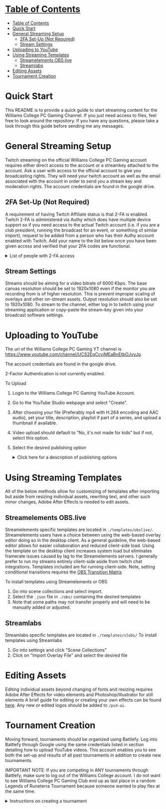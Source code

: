 # [Table of Contents](#table-of-contents)
- [Table of Contents](#table-of-contents)
- [Quick Start](#quick-start)
- [General Streaming Setup](#general-streaming-setup)
  - [2FA Set-Up (Not Required)](#2fa-set-up-not-required)
  - [Stream Settings](#stream-settings)
- [Uploading to YouTube](#uploading-to-youtube)
- [Using Streaming Templates](#using-streaming-templates)
  - [Streamelements OBS.live](#streamelements-obslive)
  - [Streamlabs](#streamlabs)
- [Editing Assets](#editing-assets)
- [Tournament Creation](#tournament-creation)
# Quick Start
This README is to provide a quick guide to start streaming content for the Williams College PC Gaming Channel. If you just need access to files, feel free to look around the repository. If you have any questions, please take a look through this guide before sending me any messages.
# General Streaming Setup
Twitch streaming on the official Williams College PC Gaming account requires either direct access to the account or a streamkey attached to the account. Ask a user with access to the official account to give you broadcasting rights. They will need your twitch account as well as the email associated with the account in order to send you a stream key and moderation rights. The account credentials are found in the google drive. 

## 2FA Set-Up (Not Required)
A requirement of having Twitch Affiliate status is that 2-FA is enabled. Twitch 2-FA is administered via Authy which does have multiple device support so if you need access to the actual Twitch account (i.e. if you are a club president, running the broadcast for an event, or something of similar import), request to be added from a person who has their Authy account enabled with Twitch. Add your name to the list below once you have been given access and verified that your 2FA codes are functional.
<details>
    <summary>List of people with 2-FA access</summary>
    - Benjamin Bui
</details>

## Stream Settings
Streams should be aiming for a video bitrate of 6000 Kbps. The base canvas resolution should be set to 1920x1080 even if the monitor you are recording from is of higher resolution. This is prevent improper scaling of overlays and other on-stream assets. Output resolution should also be set to 1920x1080. To stream to the channel, either log in to twitch using your streaming application or copy-paste the stream-key given into your broadcast software settings. 
# Uploading to YouTube
The url of the Williams College PC Gaming YT channel is https://www.youtube.com/channel/UCS2EqCcyiMEaBnEtbOJvvJg. 

The account credentials are found in the google drive.

2-Factor Authentication is not currently enabled.

To Upload
1. Login to the Williams College PC Gaming YouTube Account.
2. Go to the YouTube Studio webpage and select "Create".
3. After choosing your file (Preferably mp4 with H.264 encoding and AAC audio), set your title, description, playlist if part of a series, and upload a thumbnail if available.
4. Video upload should default to "No, it's not made for kids" but if not, select this option.
5. Select the desired publishing option
    <details>
    <summary>Click here for a description of publishing options</summary>

   -Private videos can only be seen by those with access to the account and YouTube accounts explicitly allowed to access the video

   -Unlisted videos are only accessible by those with the link to the video. This option is useful when testing the quality of your upload and to detect copyright claims before the video is made public

   -Public videos are available immediately after the upload and processing is complete. 

   -Premieres upload and process the video but do not show the video until a date and time of your choosing. At that time,the video will play simultaneously for all viewers with chat enabled until the duration of the video has passed wherein it will behave like an ordinary public video

# Using Streaming Templates 
All of the below methods allow for customizing of templates after importing but aside from resizing individual assets, rewriting text, and other such minor changes, Adobe After Effects is needed to edit assets.
 ## Streamelements OBS.live
 Streamelements specific templates are located in `./templates/obslive/`. Streamelements users have a choice between using the web-based overlay editor doing so in the desktop client. As a general guideline, the web-based editor allows for easier collaboration and reduced client-side load. Using the template on the desktop client increases system load but eliminates framerate issues caused by lag to the Streamelements servers. I generally prefer to run my streams entirely client-side aside from twitch chat integrations. Templates included are for running client-side. Note, setting conditional transitions requires the [OBS Transition Matrix](https://obsproject.com/forum/resources/obs-transition-matrix.751/)

 To install templates using Streamelements or OBS
 1. Go into scene collections and select import. 
 2. Select the `.json` file in `./obs/` containing the desired templates 
 3. Note that some paths may not transfer properly and will need to be manually added or adjusted. 
 ## Streamlabs 
 Streamlabs specific templates are located in `./templates/slobs/`
To install templates using Streamlabs
1. Go into settings and click "Scene Collections"
2. Click on "Import Overlay File" and select the desired file
# Editing Assets
Editing individual assets beyond changing of fonts and resizing requires Adobe After Effects for video elements and Photoshop/Illustrator for still elements A brief guide for editing or creating your own effects can be found [here](./aep/editing_guide.md). Any new or edited logos should be added to `/psd-ai`.
# Tournament Creation
Moving forward, tournaments should be organized using Battlefy. Log into Battlefy through Google using the same credentials listed in section detailing how to upload YouTube videos. This account enables you to see both the set-up and results of all past tournaments in addition to create new tournaments.

IMPORTANT NOTE: If you are competing in ANY tournaments through Battlefy, make sure to log out of the Williams College account. I do not want to see Williams College PC Gaming Club end up as last place in a random Legends of Runeterra Tournament because someone wanted to play flex at the same time.

  <details>
  <summary>Instructions on creating a tournament</summary>
  <ol>
  <li> Click on Organize Tournaments in the sidebar and select Williams PC Gaming as the organization (This could be expanded in the future if there is sufficient demand for tournaments of different games)</li>
  <li>2. At the bottom, select New Tournament and choose the game the tournament will be played in</li>
  <li>3. Type in the name and approximate date and time the tournament should start.</li>
  <li>4. If you have a tournament code or are recreating a tournament structure made recently, you can clone your tournament. If not, proceed to set-up your tournament.</li>
  <li>5. Put in a way for participants to contact a tournament organizer, some important rules for proper conduct, and a schedule.</li>
  <li>6. Invitations can be done by giving players a one-time use link if the participants are already known or allowing any players with access to the link to sign up.
    <ul>
      <li>For team-based games like League of Legends, it is easier to just have the captains of teams sign up for the tournament as this prevents issues with creating teams if one player forgets to sign up on Battlefy</li>
    </ul>
  </li>
  <li> Create the necessary brackets for the tournament. Battlefy supports single/double elimination, single round robin, and single swiss formats
  <li> Battlefy has automatic random seeding built-in but you can also seed different parts of the tournament by bracket standings</li>
  <li> When completed, publish the tournament and send invitations to players as needed </li>
  </ol>
  </details>